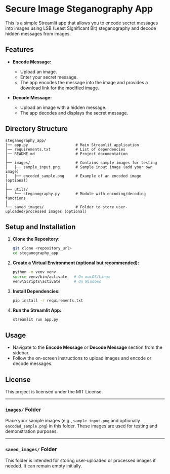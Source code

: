 # Secure Image Steganography App

This is a simple Streamlit app that allows you to encode secret messages into images using LSB (Least Significant Bit) steganography and decode hidden messages from images.

## Features

- **Encode Message:** 
  - Upload an image.
  - Enter your secret message.
  - The app encodes the message into the image and provides a download link for the modified image.
  
- **Decode Message:**
  - Upload an image with a hidden message.
  - The app decodes and displays the secret message.

## Directory Structure

```
steganography_app/
│── app.py                     # Main Streamlit application
│── requirements.txt           # List of dependencies
│── README.md                  # Project documentation
│
├── images/                    # Contains sample images for testing
│   ├── sample_input.png       # Sample input image (add your own image)
│   ├── encoded_sample.png     # Example of an encoded image (optional)
│
├── utils/
│   └── steganography.py       # Module with encoding/decoding functions
│
└── saved_images/              # Folder to store user-uploaded/processed images (optional)
```

## Setup and Installation

1. **Clone the Repository:**
   ```bash
   git clone <repository_url>
   cd steganography_app
   ```

2. **Create a Virtual Environment (optional but recommended):**
   ```bash
   python -m venv venv
   source venv/bin/activate   # On macOS/Linux
   venv\Scripts\activate      # On Windows
   ```

3. **Install Dependencies:**
   ```bash
   pip install -r requirements.txt
   ```

4. **Run the Streamlit App:**
   ```bash
   streamlit run app.py
   ```

## Usage

- Navigate to the **Encode Message** or **Decode Message** section from the sidebar.
- Follow the on-screen instructions to upload images and encode or decode messages.

## License

This project is licensed under the MIT License.

---

### `images/` Folder

Place your sample images (e.g., `sample_input.png` and optionally `encoded_sample.png`) in this folder. These images are used for testing and demonstration purposes.

---

### `saved_images/` Folder

This folder is intended for storing user-uploaded or processed images if needed. It can remain empty initially.
